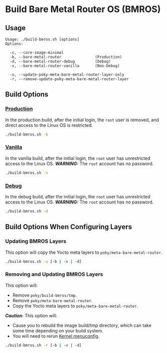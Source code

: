# Build Bare Metal Router OS (BMROS)

## Usage

```shell
Usage: ./build-bmros.sh [options]
Options:

  -c, --core-image-minimal
  -b, --bare-metal-router               (Production)
  -d, --bare-metal-router-debug         (Debug)
  -v, --bare-metal-router-vanilla       (Non-Debug)

  -u, --update-poky-meta-bare-metal-router-layer-only
  -r, --remove-update-poky-meta-bare-metal-router-layer
```

## Build Options

### [Production](../yocto-meta-layers/meta-bare-metal-router/recipes-core/images/bare-metal-router.bb)

In the production build, after the initial login, the `root` user is removed, and direct access to the Linux OS is restricted.

```bash
./build-bmros.sh -b
```

### [Vanilla](../yocto-meta-layers/meta-bare-metal-router/recipes-core/images/bare-metal-router-vanilla.bb)

In the vanilla build, after the initial login, the `root` user has unrestricted access to the Linux OS. 
***WARNING:*** The `root` account has no password.

```bash
./build-bmros.sh -v
```

### [Debug](../yocto-meta-layers/meta-bare-metal-router/recipes-core/images/bare-metal-router-debug.bb)

In the debug build, after the initial login, the `root` user has unrestricted access to the Linux OS. 
***WARNING:*** The `root` account has no password.

```bash
./build-bmros.sh -d
```

## Build Options When Configuring Layers

### Updating BMROS Layers

This option will copy the Yocto meta layers to `poky/meta-bare-metal-router`.

```bash
./build-bmros.sh -u [-b | -v | -d] 
```

### Removing and Updating BMROS Layers

This option will:

- Remove `poky/build-bmros/tmp`.
- Remove `poky/meta-bare-metal-router`.
- Copy the Yocto meta layers to `poky/meta-bare-metal-router`.

***Caution***: This option will:
- Cause you to rebuild the image build/tmp directory, which can take some time depending on your build system.
- You will need to rerun [Kernel menuconfig](kernel.md).

```bash
./build-bmros.sh -r [-b | -v | -d] 
```
